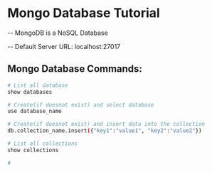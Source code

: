 # Mongo Database Tutorial
-- MongoDB is a NoSQL Database

-- Default Server URL: localhost:27017


## Mongo Database Commands:
```bash
# List all database
show databases

# Create(if doesnot exist) and select database
use database_name

# Create(if doesnot exist) and insert data into the collection 
db.collection_name.insert({"key1":"value1", "key2":"value2"})

# List all collections
show collections

# 

```
